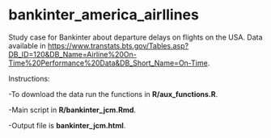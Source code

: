 # bankinter_america_airllines

Study case for Bankinter about departure delays on flights on the USA.
Data available in <https://www.transtats.bts.gov/Tables.asp?DB_ID=120&DB_Name=Airline%20On-Time%20Performance%20Data&DB_Short_Name=On-Time>.

Instructions:

-To download the data run the functions in **R/aux_functions.R**.

-Main script in **R/bankinter_jcm.Rmd**.

-Output file is **bankinter_jcm.html**.

